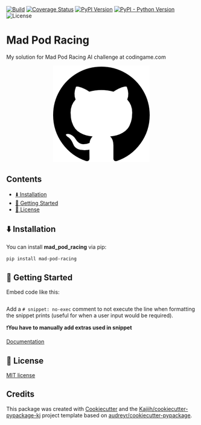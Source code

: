 [![Build][github-ci-image]][github-ci-link]
[![Coverage Status][codecov-image]][codecov-link]
[![PyPI Version][pypi-image]][pypi-link]
[![PyPI - Python Version][python-image]][pypi-link]
![License][license-image]

# Mad Pod Racing

My solution for Mad Pod Racing AI challenge at codingame.com

<p align="center">
  <img src="media/package_illustration.png" alt="Illustration">
</p>
 
## Contents <!-- omit from toc -->

- [⬇️ Installation](#️-installation)
- [🏃 Getting Started](#-getting-started)
- [🧾 License](#-license)

## ⬇️ Installation

You can install **mad_pod_racing** via pip:

```bash
pip install mad-pod-racing
```

<!-- ### Requirements -->

## 🏃 Getting Started

Embed code like this:

```python:dev/readme_snippets/formatted/code_embedding_demo.py
```

Add a `# snippet: no-exec` comment to not execute the line when formatting the snippet prints (useful for when a user input would be required).

❗**You have to manually add extras used in snippet**

[Documentation](https://mad-pod-racing.readthedocs.io)

<!-- ## 📔 Citation -->

## 🧾 License

[MIT license](LICENSE)

<!-- ## 🤝 Contributing -->

## Credits <!-- omit from toc -->

This package was created with [Cookiecutter](https://github.com/audreyr/cookiecutter) and the [Kajiih/cookiecutter-pypackage-kj](https://github.com/Kajiih/cookiecutter-pypackage-kj) project template based on  [audreyr/cookiecutter-pypackage](https://github.com/audreyr/cookiecutter-pypackage).

<!-- Links -->
[github-ci-image]: <https://github.com/Kajiih/mad_pod_racing/actions/workflows/build.yml/badge.svg?branch=main>
[github-ci-link]: <https://github.com/Kajiih/mad_pod_racing/actions?query=workflow%3Abuild+branch%3Amain>

[codecov-image]: <https://img.shields.io/codecov/c/github/Kajiih/mad_pod_racing/main.svg?logo=codecov&logoColor=aaaaaa&labelColor=333333>
[codecov-link]: <https://codecov.io/github/Kajiih/mad_pod_racing>

[pypi-image]: <https://img.shields.io/pypi/v/mad-pod-racing.svg?logo=pypi&logoColor=aaaaaa&labelColor=333333>
[pypi-link]: <https://pypi.python.org/pypi/mad-pod-racing>

[python-image]: <https://img.shields.io/pypi/pyversions/mad-pod-racing?logo=python&logoColor=aaaaaa&labelColor=333333>
[license-image]: <https://img.shields.io/badge/license-MIT_license-blue.svg?labelColor=333333>
